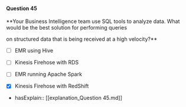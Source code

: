 #### Question  45

**Your Business Intelligence team use SQL tools to analyze data. What would be the best solution for performing queries

on structured data that is being received at a high velocity?**

- [ ] EMR using Hive

- [ ] Kinesis Firehose with RDS

- [ ] EMR running Apache Spark

- [x] Kinesis Firehose with RedShift

- hasExplain:: [[explanation_Question  45.md]]

